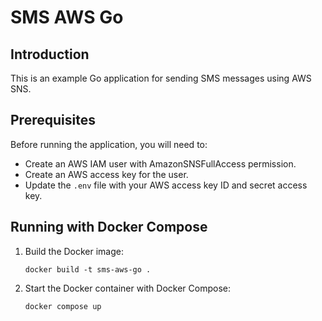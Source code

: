 # SMS AWS Go

## Introduction

This is an example Go application for sending SMS messages using AWS SNS.

## Prerequisites

Before running the application, you will need to:

- Create an AWS IAM user with AmazonSNSFullAccess permission.
- Create an AWS access key for the user.
- Update the `.env` file with your AWS access key ID and secret access key.

## Running with Docker Compose

1. Build the Docker image:

   ```shell
   docker build -t sms-aws-go .
   ```

2. Start the Docker container with Docker Compose:
   ```shell
   docker compose up
   ```

